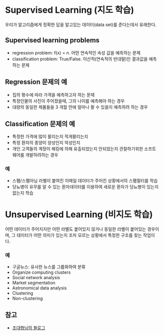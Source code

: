 # Supervised Learning (지도 학습)

우리가 알고리즘에게 정확한 답을 알고있는 데이터(data set)를 준다는데서 유래한다.

## Supervised learning problems

* regression problem: f(x) = n. 어떤 연속적인 속성 값을 예측하는 문제
* classification problem: True/False. 이산적(연속적의 반대말)인 결과값을 예측하는 문제

## **Regression** 문제의 예

* 집의 평수에 따라 가격을 예측하고자 하는 문제
* 특정인물의 사진이 주어졌을때, 그의 나이를 예측해야 하는 경우
* 대량의 동일한 제품들을 3 개월 안에 얼마나 팔 수 있을지 예측하려 하는 경우

## **Classification** 문제의 예

* 특정한 가격에 많이 팔리는지 적게팔리는지
* 특정 환자의 종양이 양성인지 악성인지
* 개인 고객들의 계정이 해킹에 의해 유출되었는지 안되었는지 관찰하기위한 소프트웨어를 개발하려하는 경우

### 예

* 스팸/스팸아님 라벨이 붙여진 이메일 데이터가 주어진 상황에서의 스팸필터를 학습
* 당뇨병이 유무를 알 수 있는 환자데이터를 이용하여 새로운 환자가 당뇨병이 있는지 없는지 학습

# Unsupervised Learning (비지도 학습)

어떤 데이터가 주어지지만 어떤 라벨도 붙어있지 않거나 동일한 라벨이 붙어있는 경우이며, 그 데이터가 어떤 의미가 있는지 조차 모르는 상황에서 특정한 구조를 찾는 작업이다.

### 예

* 구글뉴스: 유사한 뉴스를 그룹화하여 분류
* Organize computing clusters
* Social network analysis
* Market segmentation
* Astronomical data analysis
* Clustering
* Non-clustering

## 참고

* [조대협님의 블로그](http://bcho.tistory.com/966)
